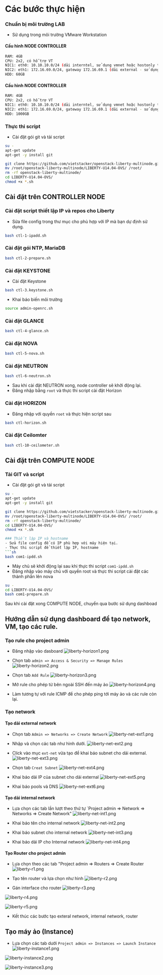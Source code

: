 # Các bước thực hiện

### Chuẩn bị môi trường LAB
- Sử dụng trong môi trường VMware Workstation

#### Cấu hình NODE CONTROLLER
```sh
RAM: 4GB
CPU: 2x2, có hỗ trợ VT
NIC1: eth0: 10.10.10.0/24 (dải interntel, sử dụng vmnet hoặc hostonly trong VMware Workstation)
NIC2: eth1: 172.16.69.0/24, gateway 172.16.69.1 (dải external - sử dụng chế độ NAT hoặc Bridge VMware Workstation)
HDD: 60GB
```


#### Cấu hình NODE CONTROLLER
```sh
RAM: 4GB
CPU: 2x2, có hỗ trợ VT
NIC1: eth0: 10.10.10.0/24 (dải interntel, sử dụng vmnet hoặc hostonly trong VMware Workstation)
NIC2: eth1: 172.16.69.0/24, gateway 172.16.69.1 (dải external - sử dụng chế độ NAT hoặc Bridge VMware Workstation  )
HDD: 1000GB
```

### Thực thi script
- Cài đặt gói git và tải script 
```sh
su -
apt-get update
apt-get -y install git 

git clone https://github.com/vietstacker/openstack-liberty-multinode.git
mv /root/openstack-liberty-multinode/LIBERTY-U14.04-OVS/ /root/
rm -rf openstack-liberty-multinode/
cd LIBERTY-U14.04-OVS/
chmod +x *.sh

```

## Cài đặt trên CONTROLLER NODE
### Cài đặt script thiết lập IP và repos cho Liberty
- Sửa file config trong thư mục cho phù hợp với IP mà bạn dự định sử dụng.
 
```sh
bash ctl-1-ipadd.sh
```

### Cài đặt gói NTP, MariaDB
```sh
bash ctl-2-prepare.sh
```

### Cài đặt KEYSTONE
- Cài đặt Keystone
```sh
bash ctl-3.keystone.sh
```

- Khai báo biến môi trường
```sh
source admin-openrc.sh
```

### Cài đặt GLANCE
```sh
bash ctl-4-glance.sh
```

### Cài đặt NOVA
```sh
bash ctl-5-nova.sh
```

### Cài đặt NEUTRON
```sh
bash ctl-6-neutron.sh
```
- Sau khi cài đặt NEUTRON xong, node controller sẽ khởi động lại.
- Đăng nhập bằng `root` và thực thi script cài đặt Horizon

### Cài đặt HORIZON
- Đăng nhập với quyền `root` và thực hiện script sau
```sh
bash ctl-horizon.sh
```

### Cài đặt Ceilomter
```sh
bash ctl-10-ceilometer.sh
```


## Cài đặt trên COMPUTE NODE
### Tải GIT và script
- Cài đặt gói git và tải script 
```sh
su -
apt-get update
apt-get -y install git 

git clone https://github.com/vietstacker/openstack-liberty-multinode.git
mv /root/openstack-liberty-multinode/LIBERTY-U14.04-OVS/ /root/
rm -rf openstack-liberty-multinode/
cd LIBERTY-U14.04-OVS/
chmod +x *.sh

### Thiết lập IP và hostname
- Sửa file config để có IP phù hợp với máy hiện tại.
- Thực thi script để thiết lập IP, hostname
```sh
bash com1-ipdd.sh
```
- Máy chủ sẽ khởi động lại sau khi thực thi script `com1-ipdd.sh`
- Đăng nhập vào máy chủ với quyền root và thực thi script cài đặt các thành phần lên nova

```sh
su -
cd LIBERTY-U14.04-OVS/
bash com1-prepare.sh
```

Sau khi cài đặt xong COMPUTE NODE, chuyển qua bước sử dụng dashboad


## Hướng dẫn sử dụng dashboard để tạo network, VM, tạo các rule.
### Tạo rule cho project admin
- Đăng nhập vào dasboard
![liberty-horizon1.png](/images/liberty-horizon1.png)

- Chọn tab `admin => Access & Security => Manage Rules`
![liberty-horizon2.png](/images/liberty-horizon2.png)

- Chọn tab `Add Rule`
![liberty-horizon3.png](/images/liberty-horizon3.png)

- Mở rule cho phép từ bên ngoài SSH đến máy ảo
![liberty-horizon4.png](/images/liberty-horizon4.png)
- Làm tương tự với rule ICMP để cho phép ping tới máy ảo và các rule còn lại.

### Tạo network
#### Tạo dải external network
- Chọn tab `Admin => Networks => Create Network`
![liberty-net-ext1.png](/images/liberty-net-ext1.png)

- Nhập và chọn các tab như hình dưới.
![liberty-net-ext2.png](/images/liberty-net-ext2.png)

- Click vào mục `ext-net` vừa tạo để khai báo subnet cho dải external.
![liberty-net-ext3.png](/images/liberty-net-ext3.png)

- Chọn tab `Creat Subnet`
![liberty-net-ext4.png](/images/liberty-net-ext4.png)

- Khai báo dải IP của subnet cho dải external 
![liberty-net-ext5.png](/images/liberty-net-ext5.png)

- Khai báo pools và DNS
![liberty-net-ext6.png](/images/liberty-net-ext6.png)

#### Tạo dải internal network
- Lựa chọn các tab lần lượt theo thứ tự `Project admin => Network => Networks => Create Network"
![liberty-net-int1.png](/images/liberty-net-int1.png)

- Khai báo tên cho internal network
![liberty-net-int2.png](/images/liberty-net-int2.png)

- Khai báo subnet cho internal network
![liberty-net-int3.png](/images/liberty-net-int3.png)

- Khai báo dải IP cho Internal network
![liberty-net-int4.png](/images/liberty-net-int4.png)

#### Tạo Router cho project admin
- Lựa chọn theo các tab "Project admin => Routers => Create Router
![liberty-r1.png](/images/liberty-r1.png)

- Tạo tên router và lựa chọn như hình
![liberty-r2.png](/images/liberty-r2.png)

- Gán interface cho router
![liberty-r3.png](/images/liberty-r3.png)

![liberty-r4.png](/images/liberty-r4.png)

![liberty-r5.png](/images/liberty-r5.png)
- Kết thúc các bước tạo exteral network, internal network, router


## Tạo máy ảo (Instance)
- Lựa chọn các tab dưới `Project admin => Instances => Launch Instance`
![liberty-instance1.png](/images/liberty-instance1.png)

![liberty-instance2.png](/images/liberty-instance2.png)

![liberty-instance3.png](/images/liberty-instance3.png)













